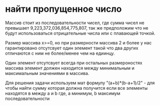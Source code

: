 # найти пропущенное число
Массив стоит из последовательности чисел, где сумма чисел не превышает 9,223,372,036,854,775,807, так же предположим что не будут использоваться отрицательные числа или с плавающей точкой.

Размер массива x>=0, но при размерности массива 2 и более у нас гарантировано отсутсвует один элемент такой что два других отличаются с ним не более/менее чем на едиинцу.

Один элемент отсутсвует всегда при остальных размероностях массива элемент должен находится между минимальным и максимальным значениями в массива.

Для решения задачи используем мат формулу "(a+b)*(b-a+1)/2" - для чтобы найти сумму которая должна получится если все элементы находятся в между a и b где, a минимум, b максимум последовательности



